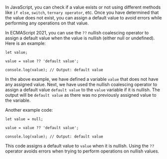 In JavaScript, you can check if a value exists or not using different methods like `if else`, `switch`, `ternary operator`, etc. Once you have determined that the value does not exist, you can assign a default value to avoid errors while performing any operations on that value.

In ECMAScript 2021, you can use the `??` nullish coalescing operator to assign a default value when the value is nullish (either null or undefined). Here is an example:

```
let value;

value = value ?? 'default value';

console.log(value); // Output: default value
```

In the above example, we have defined a variable `value` that does not have any assigned value. Next, we have used the nullish coalescing operator to assign a default value `default value` to the `value` variable if it is nullish. The output will be `default value` as there was no previously assigned value to the variable.

Another example code:

```
let value = null;

value = value ?? 'default value';

console.log(value); // Output: default value
```

This code assigns a default value to `value` when it is nullish. Using the `??` operator avoids errors when trying to perform operations on nullish values.